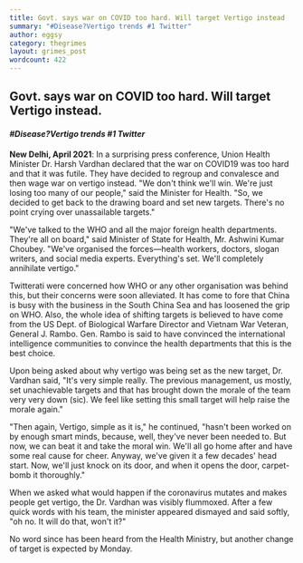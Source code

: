 ```yaml
---
title: Govt. says war on COVID too hard. Will target Vertigo instead
summary: "#Disease?Vertigo trends #1 Twitter"
author: eggsy
category: thegrimes
layout: grimes_post
wordcount: 422
---
```

## Govt. says war on COVID too hard. Will target Vertigo instead.

#### *#Disease?Vertigo trends #1 Twitter*

**New Delhi, April 2021**: In a surprising press conference, Union Health Minister Dr. Harsh Vardhan declared that the war on COVID19 was too hard and that it was futile. They have decided to regroup and convalesce and then wage war on vertigo instead. "We don't think we'll win. We're just losing too many of our people," said the Minister for Health. "So, we decided to get back to the drawing board and set new targets. There's no point crying over unassailable targets."

"We've talked to the WHO and all the major foreign health departments. They're all on board," said Minister of State for Health, Mr. Ashwini Kumar Choubey. "We've organised the forces—health workers, doctors, slogan writers, and social media experts. Everything's set. We'll completely annihilate vertigo."

Twitterati were concerned how WHO or any other organisation was behind this, but their concerns were soon alleviated. It has come to fore that China is busy with the business in the South China Sea and has loosened the grip on WHO. Also, the whole idea of shifting targets is believed to have come from the US Dept. of Biological Warfare Director and Vietnam War Veteran, General J. Rambo. Gen. Rambo is said to have convinced the international intelligence communities to convince the health departments that this is the best choice.

Upon being asked about why vertigo was being set as the new target, Dr. Vardhan said, "It's very simple really. The previous management, us mostly, set unachievable targets and that has brought down the morale of the team very very down (sic). We feel like setting this small target will help raise the morale again." 

"Then again, Vertigo, simple as it is," he continued, "hasn't been worked on by enough smart minds, because, well, they've never been needed to. But now, we can beat it and take the moral win. We'll all go home after and have some real cause for cheer. Anyway, we've given it a few decades' head start. Now, we'll just knock on its door, and when it opens the door, carpet-bomb it thoroughly."

When we asked what would happen if the coronavirus mutates and makes people get vertigo, the Dr. Vardhan was visibly flummoxed. After a few quick words with his team, the minister appeared dismayed and said softly, "oh no. It will do that, won't it?"

No word since has been heard from the Health Ministry, but another change of target is expected by Monday.